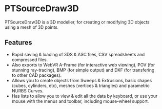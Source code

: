 # PTSourceDraw3D

PTSourceDraw3D is a 3D modeller, for creating or modifying 3D objects using a mesh of 3D points.

## Features 

* Rapid saving & loading of 3DS & ASC files, CSV spreadsheets and compressed files.
* Also exports to WebVR A-Frame (for interactive web viewing), POV (for stunning ray-tracing), BMP (for simple output) and DXF (for transfering to other CAD packages).
* Allows you to create objects from Sweeps & Extrusions, basic shapes (cubes, cylinders, etc), meshes (vertices & triangles) and parametric NURBS Curves.
* Has lists to allow you to view & edit all the data by keyboard, or use your mouse with the menus and toolbar, including mouse-wheel support.
